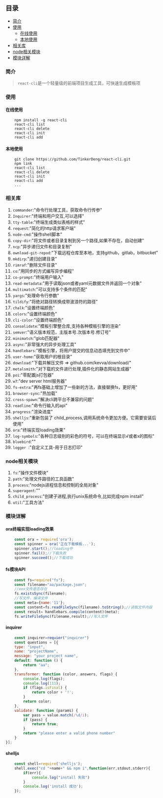 ## 目录

* [简介](#简介)
* [使用](#使用)
    * [在线使用](#在线使用)
    * [本地使用](#本地使用)
* [相关库](#相关库)
* [node相关模块](#node相关模块)
* [模块详解](#模块详解)

### 简介

> `react-cli`是一个轻量级的前端项目生成工具，可快速生成模板项

### 使用

#### 在线使用

```git
    npm install -g react-cli
    react-cli list
    react-cli delete
    react-cli init
    react-cli add
```

#### 本地使用

```git
    git clone https://github.com/TinkerDeng/react-cli.git
    npm link
    react-cli list
    react-cli delete
    react-cli init
    react-cli add
    ...
```

### 相关库

1. `commander`:"命令行处理工具，获取命令行传参"
1. `Inquirer`:"终端和用户交互,可以选择"
1. `tty-table`:"终端生成类似表格的样式"
1. `request`:"简化的http请求客户端"
1. `node-cmd`:"操作shell脚本"
1. `copy-dir`:"将文件或者目录复制到另一个路径,如果不存在，自动创建"
1. `ncp`:"异步递归文件和目录复制"
1. `ownload-git-repod`:"下载远程仓库至本地，支持github，gitlab，bitbucket"
1. `mkdirp`:"递归创建目录"
1. `rimraf`:"删除文件目录"
1. `co`:"用同步的方式编写异步编程"
1. `co-prompt`:"终端用户输入"
1. `read-metadata`:"用于读取json或者yaml元数据文件并返回一个对象"
1. `multimatch`:"可以支持多个条件的匹配"
1. `yargs`:"处理命令行参数"
1. `tildify`:"将绝对路径转换成带波浪符的路径"
1. `chalk`:"设置终端颜色"
1. `colors`:"设置终端颜色"
1. `cli-color`:"设置终端颜色"
1. `consolidate`:"模板引擎整合库,支持各种模板引擎的渲染"
1. `semver`:"语义版本规范，主版本号.次版本号.修订号"
1. `minimatch`:"glob匹配器"
1. `async`:"非常强大的异步处理工具"
1. `handlebars`:"模板引擎，将用户提交的信息动态填充到文件中"
1. `user-home`:"获取用户的根目录"
1. `download`:"下载并解压文件 =>  github.com/kevva/download/"
1. `metalsmith`:"对下载的文件进行处理,插件化的静态网站生成器"
1. `poi`:"零配置js打包器"
1. `w7`:"dev server html服务器"
1. `fs-extra`:"再fs基础上增加了一些新的方法，直接替换fs，更好用"
1. `browser-sync`:"热加载"
1. `cross-spawn`:"解决cli跨平台不兼容的问题"
1. `readline`:"命令行输入的api"
1. `progress`:"渲染进度"
1. `shelljs`:"重新包装了 child_process,调用系统命令更加方便。它需要安装后使用"
1. `ora`:"终端实现loading效果"
1. `log-symbols`:"各种日志级别的彩色的符号，可以在终端显示√或者x的图标"
1. `bluebird`:""
1. `logger `:"自定义工具-用于日志打印"

### node相关模块

1. `fs`:"操作文件模块"
2. `path`:"处理文件路径的工具函数"
3. `process`:"nodejs进程信息和控制的全局对象"
4. `superagent`:""
5. `child_process`:"创建子进程,执行unix系统命令,比如完成npm install"
6. `util`:"工具方法"

### 模块详解

#### ora终端实现loading效果

```javascript
    const ora = require('ora');
    const spinner = ora('正在下载模板...');
    spinner.start();//loading中
    spinner.fail();//下载失败
    spinner.succeed();//下载成功
```

#### fs模块API

```javascript
    const fs=require("fs");
    const filename="aa/package.json";
    //xxx文件是否存在
    fs.existsSync(filename);
    //写文件，编译文件
    const meta={name:'11'};
    const content=fs.readFileSync(filename).toString();//读取文件内容
    const result= handlebars.compile(content)(meta);
    fs.writeFileSync(filename,result);//写入文件
```

#### inquirer

```javascript
    const inquirer=requier("inquirer")
    const questions = [{
    type: "input",
    name: "projectName",
    message: "your project name",
    default: function () {
        return "aa";
    },
    transformer: function (color, answers, flags) {
        console.log(flags);
        console.log(111);
        if (flags.isFinal) {
            return color + '!';
        }
        return color;
    },
    validate: function (params) {
        var pass = value.match(/\d/i);
        if (pass) {
            return true;
        }
        return "please enter a valid phone number"
    }
}];
```

#### shelljs
```javascript
    const shell=require('shelljs');
    shell.exec("cd "+name+" && npm i",function(err,stdout,stderr){
        if(err){
            console.log("install 失败")
        }
        console.log('install 成功');
    });
```
